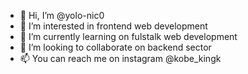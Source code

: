 - 👋 Hi, I’m @yolo-nic0
- 👀 I’m interested in frontend web development
- 🌱 I’m currently learning on fulstalk web development
- 💞️ I’m looking to collaborate on backend sector
- 📫 You can reach me on instagram @kobe_kingk 

<!---
yolo-nic0/yolo-nic0 is a ✨ special ✨ repository because its `README.md` (this file) appears on your GitHub profile.
You can click the Preview link to take a look at your changes.
--->
